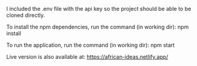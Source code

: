 I included the .env file with the api key so the project should be able to be cloned directly.

To install the npm dependencies, run the command (in working dir):
npm install 

To run the application, run the command (in working dir):
npm start

Live version is also available at:
https://african-ideas.netlify.app/
